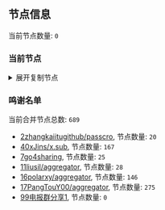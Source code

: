 
## 节点信息
当前节点数量: `0`
### 当前节点
<details>
  <summary>展开复制节点</summary>

    

</details>

### 鸣谢名单
当前合并节点总数: `689`
- [2zhangkaiitugithub/passcro](https://github.com/zhangkaiitugithub/passcro), 节点数量: `20`
- [40xJins/x.sub](https://github.com/0xJins/x.sub), 节点数量: `167`
- [7go4sharing](https://github.com/go4sharing), 节点数量: `25`
- [11liusil/aggregator](https://github.com/liusil/aggregator), 节点数量: `28`
- [16polarxy/aggregator](https://github.com/polarxy/aggregator), 节点数量: `146`
- [17PangTouY00/aggregator](https://github.com/PangTouY00/aggregator), 节点数量: `275`
- [99电报群分享1](https://github.com/cdddbc/getAirport), 节点数量: `0`


